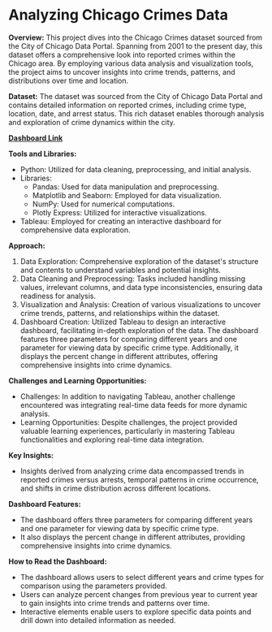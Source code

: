 # Analyzing Chicago Crimes Data

**Overview:**
This project dives into the Chicago Crimes dataset sourced from the City of Chicago Data Portal. Spanning from 2001 to the present day, this dataset offers a comprehensive look into reported crimes within the Chicago area. By employing various data analysis and visualization tools, the project aims to uncover insights into crime trends, patterns, and distributions over time and location.

**Dataset:**
The dataset was sourced from the City of Chicago Data Portal and contains detailed information on reported crimes, including crime type, location, date, and arrest status. This rich dataset enables thorough analysis and exploration of crime dynamics within the city.

**[Dashboard Link]([url](https://public.tableau.com/views/ChicagoCrimesDashboard_17144289052040/Dashboard2?:language=en-US&publish=yes&:sid=&:display_count=n&:origin=viz_share_link))** 

**Tools and Libraries:**
- Python: Utilized for data cleaning, preprocessing, and initial analysis.
- Libraries:
  - Pandas: Used for data manipulation and preprocessing.
  - Matplotlib and Seaborn: Employed for data visualization.
  - NumPy: Used for numerical computations.
  - Plotly Express: Utilized for interactive visualizations.
- Tableau: Employed for creating an interactive dashboard for comprehensive data exploration.

**Approach:**
1. Data Exploration: Comprehensive exploration of the dataset's structure and contents to understand variables and potential insights.
2. Data Cleaning and Preprocessing: Tasks included handling missing values, irrelevant columns, and data type inconsistencies, ensuring data readiness for analysis.
3. Visualization and Analysis: Creation of various visualizations to uncover crime trends, patterns, and relationships within the dataset.
4. Dashboard Creation: Utilized Tableau to design an interactive dashboard, facilitating in-depth exploration of the data. The dashboard features three parameters for comparing different years and one parameter for viewing data by specific crime type. Additionally, it displays the percent change in different attributes, offering comprehensive insights into crime dynamics.

**Challenges and Learning Opportunities:**
- Challenges: In addition to navigating Tableau, another challenge encountered was integrating real-time data feeds for more dynamic analysis.
- Learning Opportunities: Despite challenges, the project provided valuable learning experiences, particularly in mastering Tableau functionalities and exploring real-time data integration.

**Key Insights:**
- Insights derived from analyzing crime data encompassed trends in reported crimes versus arrests, temporal patterns in crime occurrence, and shifts in crime distribution across different locations.

**Dashboard Features:**
- The dashboard offers three parameters for comparing different years and one parameter for viewing data by specific crime type.
- It also displays the percent change in different attributes, providing comprehensive insights into crime dynamics.


**How to Read the Dashboard:**
- The dashboard allows users to select different years and crime types for comparison using the parameters provided.
- Users can analyze percent changes from previous year to current year to gain insights into crime trends and patterns over time.
- Interactive elements enable users to explore specific data points and drill down into detailed information as needed.

